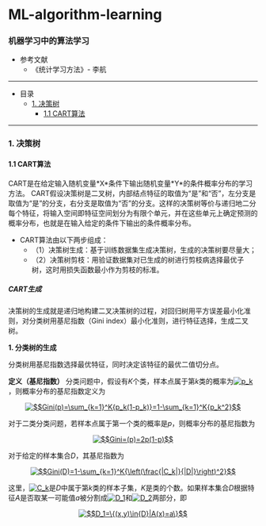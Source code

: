# ML-algorithm-learning
### 机器学习中的算法学习
+ 参考文献
    + 《统计学习方法》- 李航
--------------------------------
+ 目录
    + [1. 决策树](###1)
        + [1.1 CART算法](####1.1)
--------------------------------
<h3 id='1'>1. 决策树</h3>
<h4 id='1.1'>1.1 CART算法</h4>
CART是在给定输入随机变量*X*条件下输出随机变量*Y*的条件概率分布的学习方法。
CART假设决策树是二叉树，内部结点特征的取值为“是”和“否”，左分支是取值为“是”的分支，右分支是取值为“否”的分支。这样的决策树等价与递归地二分每个特征，将输入空间即特征空间划分为有限个单元，并在这些单元上确定预测的概率分布，也就是在输入给定的条件下输出的条件概率分布。

+ CART算法由以下两步组成：
    + （1）决策树生成：基于训练数据集生成决策树，生成的决策树要尽量大；
    + （2）决策树剪枝：用验证数据集对已生成的树进行剪枝病选择最优子树，这时用损失函数最小作为剪枝的标准。

##### CART生成
决策树的生成就是递归地构建二叉决策树的过程，对回归树用平方误差最小化准则，对分类树用基尼指数（Gini index）最小化准则，进行特征选择，生成二叉树。

**1. 分类树的生成**

分类树用基尼指数选择最优特征，同时决定该特征的最优二值切分点。

**定义（基尼指数）**
分类问题中，假设有*K*个类，样本点属于第*k*类的概率为<a href="https://www.codecogs.com/eqnedit.php?latex=p_k" target="_blank"><img src="https://latex.codecogs.com/png.latex?p_k" title="p_k" /></a>，则概率分布的基尼指数定义为

<center><a href="https://www.codecogs.com/eqnedit.php?latex=$Gini(p)=\sum_{k=1}^K{p_k(1-p_k)}=1-\sum_{k=1}^K{p_k^2}$$" target="_blank"><img src="https://latex.codecogs.com/png.latex?$Gini(p)=\sum_{k=1}^K{p_k(1-p_k)}=1-\sum_{k=1}^K{p_k^2}$$" title="$$Gini(p)=\sum_{k=1}^K{p_k(1-p_k)}=1-\sum_{k=1}^K{p_k^2}$$" /></a></center>

对于二类分类问题，若样本点属于第一个类的概率是*p*，则概率分布的基尼指数为

<center><a href="https://www.codecogs.com/eqnedit.php?latex=$$Gini=(p)=2p(1-p)$$" target="_blank"><img src="https://latex.codecogs.com/png.latex?$$Gini=(p)=2p(1-p)$$" title="$$Gini=(p)=2p(1-p)$$" /></a></center>

对于给定的样本集合*D*，其基尼指数为

<center><a href="https://www.codecogs.com/eqnedit.php?latex=$$Gini(D)=1-\sum_{k=1}^K{\left(\frac{|C_k|}{|D|}\right)^2}$$" target="_blank"><img src="https://latex.codecogs.com/png.latex?$$Gini(D)=1-\sum_{k=1}^K{\left(\frac{|C_k|}{|D|}\right)^2}$$" title="$$Gini(D)=1-\sum_{k=1}^K{\left(\frac{|C_k|}{|D|}\right)^2}$$" /></a></center>

这里，<a href="https://www.codecogs.com/eqnedit.php?latex=C_k" target="_blank"><img src="https://latex.codecogs.com/png.latex?C_k" title="C_k" /></a>是*D*中属于第*k*类的样本子集，*K*是类的个数。如果样本集合*D*根据特征*A*是否取某一可能值*a*被分割成<a href="https://www.codecogs.com/eqnedit.php?latex=D_1" target="_blank"><img src="https://latex.codecogs.com/png.latex?D_1" title="D_1" /></a>和<a href="https://www.codecogs.com/eqnedit.php?latex=D_2" target="_blank"><img src="https://latex.codecogs.com/png.latex?D_2" title="D_2" /></a>两部分，即

<center><a href="https://www.codecogs.com/eqnedit.php?latex=$$D_1=\{(x,y)\in{D}|A(x)=a\}$$" target="_blank"><img src="https://latex.codecogs.com/png.latex?$$D_1=\{(x,y)\in{D}|A(x)=a\}$$" title="$$D_1=\{(x,y)\in{D}|A(x)=a\}$$" /></a></center>

